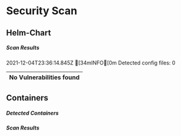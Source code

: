 # Security Scan

## Helm-Chart

##### Scan Results

2021-12-04T23:36:14.845Z	[34mINFO[0m	Detected config files: 0

| No Vulnerabilities found         |
|:---------------------------------|

## Containers

##### Detected Containers


##### Scan Results

